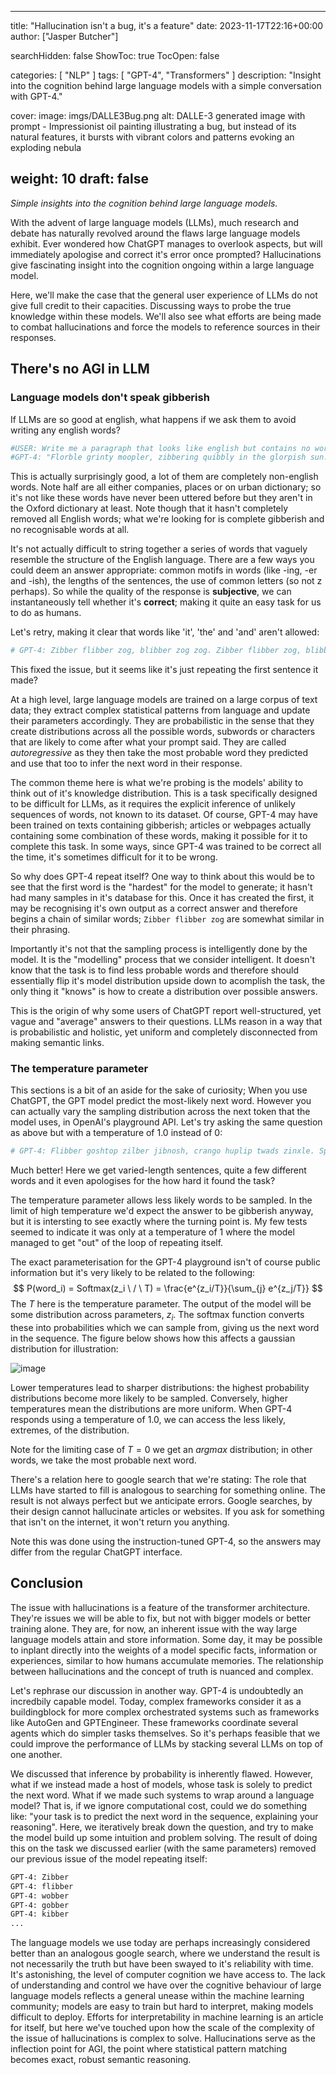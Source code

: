 
---
title: "Hallucination isn't a bug, it's a feature"
date: 2023-11-17T22:16+00:00
author: ["Jasper Butcher"]

searchHidden: false
ShowToc: true
TocOpen: false

categories: [ "NLP" ]
tags: [ "GPT-4", "Transformers" ]
description: "Insight into the cognition behind large language models with a simple conversation with GPT-4."

cover:
  image: imgs/DALLE3Bug.png
  alt: DALLE-3 generated image with prompt - Impressionist oil painting illustrating a bug, but instead of its natural features, it bursts with vibrant colors and patterns evoking an exploding nebula

weight: 10
draft: false
---

*Simple insights into the cognition behind large language models.*

With the advent of large language models (LLMs), much research and debate has naturally revolved around the flaws large language models exhibit. Ever wondered how ChatGPT manages to overlook aspects, but will immediately apologise and correct it's error once prompted? Hallucinations give fascinating insight into the cognition ongoing within a large language model.

Here, we'll make the case that the general user experience of LLMs do not give full credit to their capacities. Discussing ways to probe the true knowledge within these models. We'll also see what efforts are being made to combat hallucinations and force the models to reference sources in their responses.

## There's no AGI in LLM
### Language models don't speak gibberish

If LLMs are so good at english, what happens if we ask them to avoid writing any english words?

```bash
#USER: Write me a paragraph that looks like english but contains no words in the english dictionary
#GPT-4: "Florble grinty moopler, zibbering quibbly in the glorpish sun. Bingle zorps flibbered,  brintly under the zorgish moon. Jibberish blorps, frinting and glabbering, zorped the quibbly flibber. Grinty blorpish, the moopler zorped, zibbering glorpishly in the brintly sun.
```

This is actually surprisingly good, a lot of them are completely non-english words. Note half are all either companies, places or on urban dictionary; so it's not like these words have never been uttered before but they aren't in the Oxford dictionary at least. Note though that it hasn't completely removed all English words; what we're looking for is complete gibberish and no recognisable words at all. 

It's not actually difficult to string together a series of words that vaguely resemble the structure of the English language. There are a few ways you could deem an answer appropriate: common motifs in words (like -ing, -er and -ish), the lengths of the sentences, the use of common letters (so not z perhaps). So while the quality of the response is **subjective**, we can instantaneously tell whether it's **correct**; making it quite an easy task for us to do as humans.

Let's retry, making it clear that words like 'it', 'the' and 'and' aren't allowed:

```bash
# GPT-4: Zibber flibber zog, blibber zog zog. Zibber flibber zog, blibber zog zog. Zibber flibber zog, blibber zog zog. Zibber flibber zog, blibber zog zog. Zibber flibber zog, blibber zog zog. Zibber flibber zog, blibber zog zog. Zibber flibber zog, blibber zog zog.
```

This fixed the issue, but it seems like it's just repeating the first sentence it made?

At a high level, large language models are trained on a large corpus of text data; they extract complex statistical patterns from language and update their parameters accordingly. They are probabilistic in the sense that they create distributions across all the possible words, subwords or characters that are likely to come after what your prompt said. They are called *autoregressive* as they then take the most probable word they predicted and use that too to infer the next word in their response.

The common theme here is what we're probing is the models' ability to think out of it's knowledge distribution. This is a task specifically designed to be difficult for LLMs, as it requires the explicit inference of unlikely sequences of words, not known to its dataset. Of course, GPT-4 may have been trained on texts containing gibberish; articles or webpages actually containing some combination of these words, making it possible for it to complete this task. In some ways, since GPT-4 was trained to be correct all the time, it's sometimes difficult for it to be wrong.

So why does GPT-4 repeat itself? One way to think about this would be to see that the first word is the "hardest" for the model to generate; it hasn't had many samples in it's database for this. Once it has created the first, it may be recognising it's own output as a correct answer and therefore begins a chain of similar words; `Zibber flibber zog` are somewhat similar in their phrasing.

Importantly it's not that the sampling process is intelligently done by the model. It is the "modelling" process that we consider intelligent. It doesn't know that the task is to find less probable words and therefore should essentially flip it's model distribution upside down to acomplish the task, the only thing it "knows" is how to create a distribution over possible answers. 

This is the origin of why some users of ChatGPT report well-structured, yet vague and "average" answers to their questions. LLMs reason in a way that is probabilistic and holistic, yet uniform and completely disconnected from making semantic links.

### The temperature parameter
This sections is a bit of an aside for the sake of curiosity; When you use ChatGPT, the GPT model predict the most-likely next word. However you can actually vary the sampling distribution across the next token that the model uses, in OpenAI's playground API. Let's try asking the same question as above but with a temperature of 1.0 instead of 0:

```bash
# GPT-4: Flibber goshtop zilber jibnosh, crango huplip twads zinxle. Sproggle zuntip, yalgrin bobble gupshoe floxil. Zebnork quaflit vungnip, splingo wognip rindle yublop. Ghiblon tufnip wablon, dwindle zoplit yibber quopxin. Jindle blop gixnip, flob wipsin yipble zuntop. I'm sorry if I misunderstood, but it's quite challenging.
```

Much better! Here we get varied-length sentences, quite a few different words and it even apologises for the how hard it found the task?

The temperature parameter allows less likely words to be sampled. In the limit of high temperature we'd expect the answer to be gibberish anyway, but it is intersting to see exactly where the turning point is. My few tests seemed to indicate it was only at a temperature of 1 where the model managed to get "out" of the loop of repeating itself.

The exact parameterisation for the GPT-4 playground isn't of course public information but it's very likely to be related to the following:
$$
P(word_i) = Softmax(z_i \ / \ T) = \frac{e^{z_i/T}}{\sum_{j} e^{z_j/T}}
$$
The $T$ here is the temperature parameter. The output of the model will be some distribution across parameters, $z_i$. The softmax function converts these into probabilities which we can sample from, giving us the next word in the sequence. The figure below shows how this affects a gaussian distribution for illustration:

![image](/posts/hallucination/softmax.png)

Lower temperatures lead to sharper distributions: the highest probability distributions become more likely to be sampled. Conversely, higher temperatures mean the distributions are more uniform. When GPT-4 responds using a temperature of 1.0, we can access the less likely, extremes, of the distribution.

Note for the limiting case of $T=0$ we get an $argmax$ distribution; in other words, we take the most probable next word.

There's a relation here to google search that we're stating: The role that LLMs have started to fill is analogous to searching for something online. The result is not always perfect but we anticipate errors. Google searches, by their design cannot hallucinate articles or websites. If you ask for something that isn't on the internet, it won't return you anything. 

Note this was done using the instruction-tuned GPT-4, so the answers may differ from the regular ChatGPT interface.

## Conclusion

The issue with hallucinations is a feature of the transformer architecture. They're issues we will be able to fix, but not with bigger models or better training alone. They are, for now, an inherent issue with the way large language models attain and store information. Some day, it may be possible to inplant directly into the weights of a model specific facts, information or experiences, similar to how humans accumulate memories. The relationship between hallucinations and the concept of truth is nuanced and complex. 

Let's rephrase our discussion in another way. GPT-4 is undoubtedly an incredbily capable model. Today, complex frameworks consider it as a buildingblock for more complex orchestrated systems such as frameworks like AutoGen and GPTEngineer. These frameworks coordinate several agents which do simpler tasks themselves. So it's perhaps feasible that we could improve the performance of LLMs by stacking several LLMs on top of one another.

We discussed that inference by probability is inherently flawed. However, what if we instead made a host of models, whose task is solely to predict the next word. What if we made such systems to wrap around a language model? That is, if we ignore computational cost, could we do something like: "your task is to predict the next word in the sequence, explaining your reasoning". Here, we iteratively break down the question, and try to make the model build up some intuition and problem solving. The result of doing this on the task we discussed earlier (with the same parameters) removed our previous issue of the model repeating itself: 

```bash
GPT-4: Zibber 
GPT-4: flibber 
GPT-4: wobber 
GPT-4: gobber 
GPT-4: kibber
...
```

The language models we use today are perhaps increasingly considered better than an analogous google search, where we understand the result is not necessarily the truth but have been swayed to it's reliability with time. It's astonishing, the level of computer cognition we have access to. The lack of understanding and control we have over the cognitive behaviour of large language models reflects a general unease within the machine learning community; models are easy to train but hard to interpret, making models difficult to deploy. Efforts for interpretability in machine learning is an article for itself, but here we've touched upon how the scale of the complexity of the issue of hallucinations is complex to solve. Hallucinations serve as the inflection point for AGI, the point where statistical pattern matching becomes exact, robust semantic reasoning.
